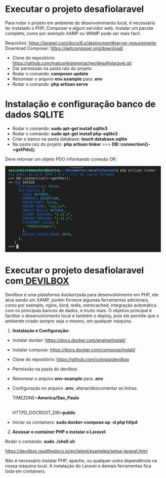 ﻿# Executar o projeto **desafiolaravel**
Para rodar o projeto em ambiente de desenvolvimento local, é necessário ter instalado o PHP,  Composer e algum servidor web. Instalar um pacote completo, como por exemplo XAMP ou WAMP pode ser mais fácil.

Requisitos: <https://laravel.com/docs/8.x/deployment#server-requirements>
Download Composer: <https://getcomposer.org/download/>

- Clone do repositório: <https://github.com/maiconkistemmacher/desafiolaravel.git>
- Dar permissão na pasta raiz do projeto
- Rodar o comando: **composer update**
- Renomear o arquivo **env.example** para **.env**
- Rodar o comando: **php artisan serve**

# Instalação e configuração banco de dados **SQLITE**
- Rodar o comando: **sudo apt-get install sqlite3**
- Rodar o comando: **sudo apt-get install php-sqlite3**
- Criar o banco na pasta database: **touch database.sqlite**	
- Na pasta raiz do projeto: **php artisan tinker**
        >>> **DB::connection()->getPdo();**

Deve retornar um objeto PDO informando conexão OK:

![](README.png)



#
# Executar o projeto **desafiolaravel** com[ DEVILBOX](http://devilbox.org/)
Devilbox é uma plataforma dockerizada para desenvolvimento em PHP, ele atua sendo um XAMP, porém fornece algumas ferramentas adicionais, como por exemplo, nginx, bind, redis, memcached, integração automática com os principais bancos de dados, e muito mais. O objetivo principal é facilitar o desenvolvimento local e também o deploy, pois ele permite que o ambiente criado sempre seja o mesmo, em qualquer máquina.

1.  **Instalação e Configuração:**	
- Instalar docker: <https://docs.docker.com/engine/install/>
- Instalar compose: <https://docs.docker.com/compose/install/>
- Clone do repositório: <https://github.com/cytopia/devilbox>

- Permissão na pasta do devilbox
- Renomear o arquivo **env-example** para **.env**
- Configuração no arquivo **.env**, alterar/descomentar as linhas:<p>
TIMEZONE=**America/Sao\_Paulo**<p>						
HTTPD\_DOCROOT\_DIR=**public**<p>

- Iniciar os containers: **sudo docker-compose up -d php httpd**


2.  **Acessar o container PHP e instalar o Laravel:**

Rodar o comando: **sudo ./shell.sh**

<https://devilbox.readthedocs.io/en/latest/examples/setup-laravel.html>

Não é necessário instalar PHP, apache, ou qualquer outra dependência na nossa máquina local. A instalação do Laravel e demais ferramentas fica toda em containers. 

